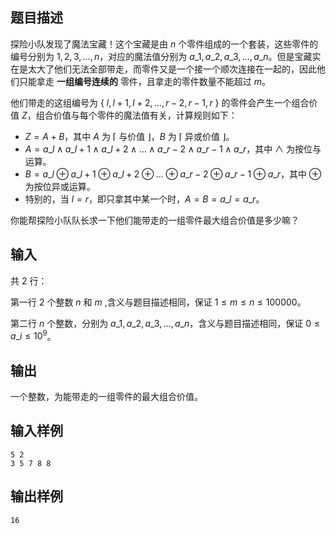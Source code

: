 ## 题目描述

探险小队发现了魔法宝藏！这个宝藏是由 $n$ 个零件组成的一个套装，这些零件的编号分别为 $1,2,3,\dots,n$，对应的魔法值分别为 $a\_1,a\_2,a\_3,\dots,a\_n$。但是宝藏实在是太大了他们无法全部带走，而零件又是一个接一个顺次连接在一起的，因此他们只能拿走 **一组编号连续的** 零件，且拿走的零件数量不能超过 $m$。

他们带走的这组编号为 $\lbrace ~l,l+1,l+2,\dots,r-2,r-1,r ~\rbrace$ 的零件会产生一个组合价值 $Z$，组合价值与每个零件的魔法值有关，计算规则如下：

* $Z=A+B$，其中 $A$ 为 $\lceil$ 与价值 $\rfloor$，$B$ 为 $\lceil$ 异或价值 $\rfloor$。
* $A=a\_l \wedge a\_{l+1} \wedge a\_{l+2} \wedge \dots \wedge a\_{r-2} \wedge a\_{r-1} \wedge a\_r$，其中 $\wedge$ 为按位与运算。
* $B=a\_l \oplus a\_{l+1} \oplus a\_{l+2} \oplus \dots \oplus a\_{r-2} \oplus a\_{r-1} \oplus a\_r$，其中 $\oplus$ 为按位异或运算。
* 特别的，当 $l=r$，即只拿其中某一个时，$A=B=a\_l=a\_r$。

你能帮探险小队队长求一下他们能带走的一组零件最大组合价值是多少嘛？


## 输入

共 $2$ 行：

第一行 $2$ 个整数 $n$ 和 $m$ ,含义与题目描述相同，保证 $1 \le m \le n \le 100000$。

第二行 $n$ 个整数，分别为 $a\_1,a\_2,a\_3,\dots,a\_n$，含义与题目描述相同，保证 $0 \le a\_i \le 10^9$。


## 输出

一个整数，为能带走的一组零件的最大组合价值。

## 输入样例 

    5 2
    3 5 7 8 8

## 输出样例 

    16


